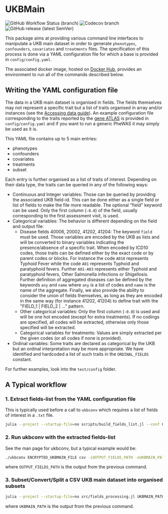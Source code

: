 # UKBMain

![GitHub Workflow Status (branch)](https://img.shields.io/github/workflow/status/TARGENE/UKBMain.jl/CI/main?label=Build%20main)
![Codecov branch](https://img.shields.io/codecov/c/github/TARGENE/UKBMain.jl/main?label=Coverage%20main)
![GitHub release (latest SemVer)](https://img.shields.io/github/v/release/TARGENE/UKBMain.jl)

This package aims at providing various command line interfaces to manipulate a UKB main dataset in order to generate `phenotypes`, `confounders`, `covariates` and `treatments` files. The specification of this process is done via a YAML configuration file for which a base is provided in `config/config.yaml`.

The associated docker image, hosted on [Docker Hub](https://hub.docker.com/r/olivierlabayle/ukbmain), provides an environment to run all of the commands described below.

## Writing the YAML configuration file

The data in a UKB main dataset is organised in fields. The fields themselves may not represent a specific trait but a list of traits organised in array and/or instances (see the [Accessing data guide](https://biobank.ndph.ox.ac.uk/~bbdatan/Accessing_UKB_data_v2.3.pdf)). An example configuration file corresponding to the traits reported by the [gene ATLAS](http://geneatlas.roslin.ed.ac.uk/) is provided in `config/config.yaml` and if you want to run a generic PheWAS it may simply be used as it is.

This YAML file contains up to 5 main entries:

- phenotypes
- confounders
- covariates
- treatments
- subset

Each entry is further organised as a list of traits of interest. Depending on their data type, the traits can be queried in any of the following ways:

- Continuous and Integer variables: Those can be queried by providing the associated UKB field-id. This can be done either as a single field or list of fields to make the file more readable. The optional "field" keyword can be used. Only the first column (`-0.0`) of the field, usually corresponding to the first assessment visit, is used.
- Categorical variables: The behavior is different depending on the field and output file:
  - Disease fields 40006, 20002, 41202, 41204: The keyword `field` must be used. Those variables are encoded by the UKB as lists and will be converted to binary variables indicating the presence/absence of a specific trait. When encoded by ICD10 codes, those traits can be defined either by the exact code or by parent codes or blocks. For instance the code `A010` represents Typhoid Fever while the code `A01` represents Typhoid and paratyphoid fevers. Further `A01-A03` represents either Typhoid and paratyphoid fevers, Other Salmonella infections or Shigellosis. Further definition of aggregated diseases can be defined by the keywords `any` and `name` where `any` is a list of codes and `name` is the name of the aggregate. Finally, we also provide the ability to consider the union of fields themselves, as long as they are encoded in the same way (for instance 41202, 41204) to define trait with the "FIELD_1 | FIELD_2 | ..." pattern.
  - Other categorical variables: Only the first column (`-0.0`) is used and will be one hot encoded (except for extra treatments). If no codings are specified, all codes will be extracted, otherwise only those specified will be extracted.
  - Categorical variables for treatments: Values are simply extracted per the given codes (or all codes if none is provided).
- Ordinal variables: Some traits are declared as categorical by the UKB but an ordinal interpretation may be more appropriate. We have identified and hardcoded a list of such traits in the `ORDINAL_FIELDS` constant.

For further examples, look into the `test/config` folder.

## A Typical workflow

### 1. Extract fields-list from the YAML configuration file

This is typically used before a call to `ukbconv` which requires a list of fields of interest in a `.txt` file.

```bash
julia --project --startup-file=no scripts/build_fields_list.jl --conf CONF.yaml --output OUTPUT_FIELDS_PATH
```

### 2. Run ukbconv with the extracted fields-list 

See the man page for ukbconv, but a typical example would be:

```bash
./ukbconv ENCRYPTED_UKBMAIN_FILE csv -iOUTPUT_FIELDS_PATH -oUKBMAIN_PATH
```

where `OUTPUT_FIELDS_PATH` is the output from the previous command.

### 3. Subset/Convert/Split a CSV UKB main dataset into organised subsets

```bash
julia --project --startup-file=no src/fields_processing.jl UKBMAIN_PATH --conf CONF.yaml --out-prefix OUT_PREFIX --withdrawal-list WITHDRAWAL_LIST
```

where `UKBMAIN_PATH` is the output from the previous command.